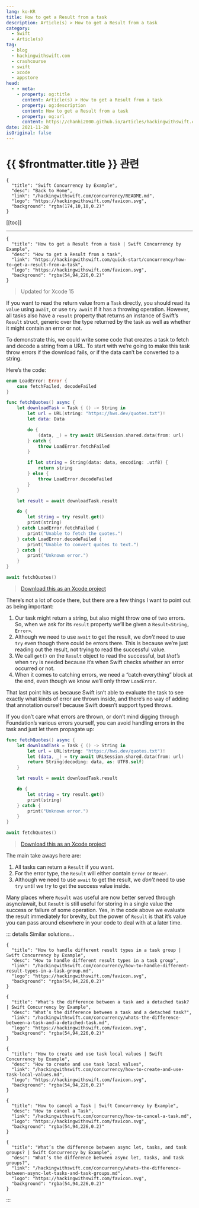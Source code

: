 ```yaml
---
lang: ko-KR
title: How to get a Result from a task
description: Article(s) > How to get a Result from a task
category:
  - Swift
  - Article(s)
tag: 
  - blog
  - hackingwithswift.com
  - crashcourse
  - swift
  - xcode
  - appstore
head:
  - - meta:
    - property: og:title
      content: Article(s) > How to get a Result from a task
    - property: og:description
      content: How to get a Result from a task
    - property: og:url
      content: https://chanhi2000.github.io/articles/hackingwithswift.com/concurrency/how-to-get-a-result-from-a-task.html
date: 2021-11-28
isOriginal: false
---
```


# {{ $frontmatter.title }} 관련

```component VPCard
{
  "title": "Swift Concurrency by Example",
  "desc": "Back to Home",
  "link": "/hackingwithswift.com/concurrency/README.md",
  "logo": "https://hackingwithswift.com/favicon.svg",
  "background": "rgba(174,10,10,0.2)"
}
```

[[toc]]

---

```component VPCard
{
  "title": "How to get a Result from a task | Swift Concurrency by Example",
  "desc": "How to get a Result from a task",
  "link": "https://hackingwithswift.com/quick-start/concurrency/how-to-get-a-result-from-a-task", 
  "logo": "https://hackingwithswift.com/favicon.svg",
  "background": "rgba(54,94,226,0.2)"
}
```

> Updated for Xcode 15

If you want to read the return value from a `Task` directly, you should read its `value` using `await`, or use `try await` if it has a throwing operation. However, all tasks also have a `result` property that returns an instance of Swift’s `Result` struct, generic over the type returned by the task as well as whether it might contain an error or not.

To demonstrate this, we could write some code that creates a task to fetch and decode a string from a URL. To start with we’re going to make this task throw errors if the download fails, or if the data can’t be converted to a string.

Here’s the code:

```swift
enum LoadError: Error {
    case fetchFailed, decodeFailed
}

func fetchQuotes() async {
    let downloadTask = Task { () -> String in
        let url = URL(string: "https://hws.dev/quotes.txt")!
        let data: Data

        do {
            (data, _) = try await URLSession.shared.data(from: url)
        } catch {
            throw LoadError.fetchFailed
        }

        if let string = String(data: data, encoding: .utf8) {
            return string
        } else {
            throw LoadError.decodeFailed
        }
    }

    let result = await downloadTask.result

    do {
        let string = try result.get()
        print(string)
    } catch LoadError.fetchFailed {
        print("Unable to fetch the quotes.")
    } catch LoadError.decodeFailed {
        print("Unable to convert quotes to text.")
    } catch {
        print("Unknown error.")
    }
}

await fetchQuotes()
```

> [<FontIcon icon="fas fa-file-zipper"/>Download this as an Xcode project](https://hackingwithswift.com/files/projects/concurrency/how-to-get-a-result-from-a-task-1.zip)

There’s not a lot of code there, but there are a few things I want to point out as being important:

1. Our task might return a string, but also might throw one of two errors. So, when we ask for its `result` property we’ll be given a `Result<String, Error>`.
2. Although we need to use `await` to get the result, we *don’t* need to use `try` even though there could be errors there. This is because we’re just reading out the result, not trying to read the successful value.
3. We call `get()` on the `Result` object to read the successful, but *that’s* when `try` is needed because it’s when Swift checks whether an error occurred or not.
4. When it comes to catching errors, we need a “catch everything” block at the end, even though we know we’ll only throw `LoadError`.

That last point hits us because Swift isn’t able to evaluate the task to see exactly what kinds of error are thrown inside, and there’s no way of adding that annotation ourself because Swift doesn’t support typed throws.

If you don’t care what errors are thrown, or don’t mind digging through Foundation’s various errors yourself, you can avoid handling errors in the task and just let them propagate up:

```swift
func fetchQuotes() async {
    let downloadTask = Task { () -> String in
        let url = URL(string: "https://hws.dev/quotes.txt")!
        let (data, _) = try await URLSession.shared.data(from: url)
        return String(decoding: data, as: UTF8.self)
    }

    let result = await downloadTask.result

    do {
        let string = try result.get()
        print(string)
    } catch {
        print("Unknown error.")
    }
}

await fetchQuotes()
```

> [<FontIcon icon="fas fa-file-zipper"/>Download this as an Xcode project](https://hackingwithswift.com/files/projects/concurrency/how-to-get-a-result-from-a-task-2.zip)

The main take aways here are:

1. All tasks can return a `Result` if you want.
2. For the error type, the `Result` will either contain `Error` or `Never`.
3. Although we need to use `await` to get the result, we *don’t* need to use `try` until we try to get the success value inside.

Many places where `Result` was useful are now better served through async/await, but `Result` is still useful for storing in a single value the success or failure of some operation. Yes, in the code above we evaluate the result immediately for brevity, but the power of `Result` is that it’s value you can pass around elsewhere in your code to deal with at a later time.

::: details Similar solutions…

```component VPCard
{
  "title": "How to handle different result types in a task group | Swift Concurrency by Example",
  "desc": "How to handle different result types in a task group",
  "link": "/hackingwithswift.com/concurrency/how-to-handle-different-result-types-in-a-task-group.md",
  "logo": "https://hackingwithswift.com/favicon.svg",
  "background": "rgba(54,94,226,0.2)"
}
```

```component VPCard
{
  "title": "What’s the difference between a task and a detached task? | Swift Concurrency by Example",
  "desc": "What’s the difference between a task and a detached task?",
  "link": "/hackingwithswift.com/concurrency/whats-the-difference-between-a-task-and-a-detached-task.md",
  "logo": "https://hackingwithswift.com/favicon.svg",
  "background": "rgba(54,94,226,0.2)"
}
```

```component VPCard
{
  "title": "How to create and use task local values | Swift Concurrency by Example",
  "desc": "How to create and use task local values",
  "link": "/hackingwithswift.com/concurrency/how-to-create-and-use-task-local-values.md",
  "logo": "https://hackingwithswift.com/favicon.svg",
  "background": "rgba(54,94,226,0.2)"
}
```

```component VPCard
{
  "title": "How to cancel a Task | Swift Concurrency by Example",
  "desc": "How to cancel a Task",
  "link": "/hackingwithswift.com/concurrency/how-to-cancel-a-task.md",
  "logo": "https://hackingwithswift.com/favicon.svg",
  "background": "rgba(54,94,226,0.2)"
}
```

```component VPCard
{
  "title": "What’s the difference between async let, tasks, and task groups? | Swift Concurrency by Example",
  "desc": "What’s the difference between async let, tasks, and task groups?",
  "link": "/hackingwithswift.com/concurrency/whats-the-difference-between-async-let-tasks-and-task-groups.md",
  "logo": "https://hackingwithswift.com/favicon.svg",
  "background": "rgba(54,94,226,0.2)"
}
```

:::

